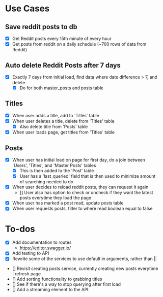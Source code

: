 # Use Cases

## Save reddit posts to db

- [x] Get Reddit posts every 15th minute of every hour
- [x] Get posts from reddit on a daily schedule (~700 rows of data from Reddit)

## Auto delete Reddit Posts after 7 days

- [x] Exactly 7 days from initial load, find data where date difference > 7, and delete
  - [x] Do for both master_posts and posts table

## Titles

- [x] When user adds a title, add to 'Titles' table
- [x] When user deletes a title, delete from 'Titles' table
  - [x] Also delete title from 'Posts' table
- [x] When user loads page, get titles from 'Titles' table

## Posts

- [x] When user has initial load on page for first day, do a join between 'Users', 'Titles', and 'Master Posts' tables
  - [x] This is then added to the 'Post' table
  - [x] User has a 'last_queried' field that is then used to minimize amount of searching needed to do
- [x] When user decides to reload reddit posts, they can request it again
  - [] User also has option to check or uncheck if they want the latest posts everytime they load the page
- [x] When user has marked a post read, update posts table
- [x] When user requests posts, filter to where read boolean equal to false

# To-dos

- [x] Add documentation to routes
  - https://editor.swagger.io/
- [x] Add testing to API
- [x] Rewrite some of the services to use default in arguments, rather than ||
- [] Revisit creating posts service, currently creating new posts everytime I refresh page
- [] Add sorting functionality to grabbing titles
- [] See if there's a way to stop querying after first load
- [] Add a streaming element to the API
